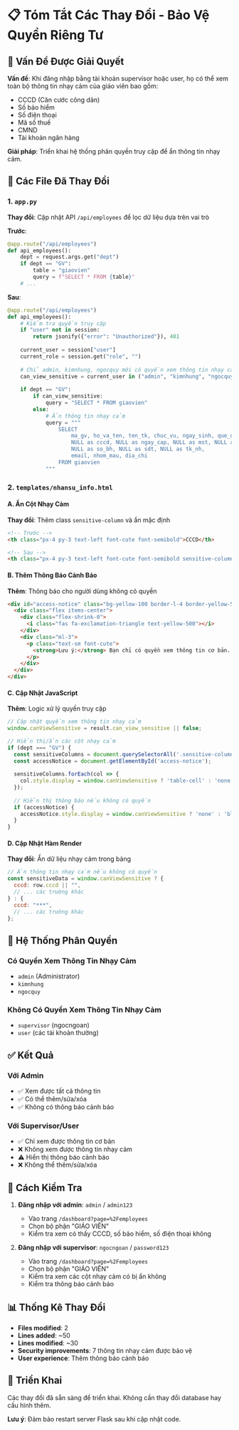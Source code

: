 # 📋 Tóm Tắt Các Thay Đổi - Bảo Vệ Quyền Riêng Tư

## 🎯 Vấn Đề Được Giải Quyết

**Vấn đề**: Khi đăng nhập bằng tài khoản supervisor hoặc user, họ có thể xem toàn bộ thông tin nhạy cảm của giáo viên bao gồm:
- CCCD (Căn cước công dân)
- Số bảo hiểm
- Số điện thoại
- Mã số thuế
- CMND
- Tài khoản ngân hàng

**Giải pháp**: Triển khai hệ thống phân quyền truy cập để ẩn thông tin nhạy cảm.

## 📝 Các File Đã Thay Đổi

### 1. `app.py`
**Thay đổi**: Cập nhật API `/api/employees` để lọc dữ liệu dựa trên vai trò

**Trước**:
```python
@app.route("/api/employees")
def api_employees():
    dept = request.args.get("dept")
    if dept == "GV":
        table = "giaovien"
        query = f"SELECT * FROM {table}"
    # ...
```

**Sau**:
```python
@app.route("/api/employees")
def api_employees():
    # Kiểm tra quyền truy cập
    if "user" not in session:
        return jsonify({"error": "Unauthorized"}), 401
    
    current_user = session["user"]
    current_role = session.get("role", "")
    
    # Chỉ admin, kimnhung, ngocquy mới có quyền xem thông tin nhạy cảm
    can_view_sensitive = current_user in ("admin", "kimnhung", "ngocquy") or current_role in ("admin", "Administrator")
    
    if dept == "GV":
        if can_view_sensitive:
            query = "SELECT * FROM giaovien"
        else:
            # Ẩn thông tin nhạy cảm
            query = """
                SELECT 
                    ma_gv, ho_va_ten, ten_tk, chuc_vu, ngay_sinh, que_quan,
                    NULL as cccd, NULL as ngay_cap, NULL as mst, NULL as cmnd,
                    NULL as so_bh, NULL as sdt, NULL as tk_nh,
                    email, nhom_mau, dia_chi
                FROM giaovien
            """
```

### 2. `templates/nhansu_info.html`

#### A. Ẩn Cột Nhạy Cảm
**Thay đổi**: Thêm class `sensitive-column` và ẩn mặc định

```html
<!-- Trước -->
<th class="px-4 py-3 text-left font-cute font-semibold">CCCD</th>

<!-- Sau -->
<th class="px-4 py-3 text-left font-cute font-semibold sensitive-column" style="display: none;">CCCD</th>
```

#### B. Thêm Thông Báo Cảnh Báo
**Thêm**: Thông báo cho người dùng không có quyền

```html
<div id="access-notice" class="bg-yellow-100 border-l-4 border-yellow-500 text-yellow-700 p-4 mb-4" style="display: none;">
  <div class="flex items-center">
    <div class="flex-shrink-0">
      <i class="fas fa-exclamation-triangle text-yellow-500"></i>
    </div>
    <div class="ml-3">
      <p class="text-sm font-cute">
        <strong>Lưu ý:</strong> Bạn chỉ có quyền xem thông tin cơ bản. Các thông tin nhạy cảm như CCCD, số bảo hiểm, số điện thoại đã được ẩn để bảo vệ quyền riêng tư.
      </p>
    </div>
  </div>
</div>
```

#### C. Cập Nhật JavaScript
**Thêm**: Logic xử lý quyền truy cập

```javascript
// Cập nhật quyền xem thông tin nhạy cảm
window.canViewSensitive = result.can_view_sensitive || false;

// Hiển thị/ẩn các cột nhạy cảm
if (dept === "GV") {
  const sensitiveColumns = document.querySelectorAll('.sensitive-column');
  const accessNotice = document.getElementById('access-notice');
  
  sensitiveColumns.forEach(col => {
    col.style.display = window.canViewSensitive ? 'table-cell' : 'none';
  });
  
  // Hiển thị thông báo nếu không có quyền
  if (accessNotice) {
    accessNotice.style.display = window.canViewSensitive ? 'none' : 'block';
  }
}
```

#### D. Cập Nhật Hàm Render
**Thay đổi**: Ẩn dữ liệu nhạy cảm trong bảng

```javascript
// Ẩn thông tin nhạy cảm nếu không có quyền
const sensitiveData = window.canViewSensitive ? {
  cccd: row.cccd || "",
  // ... các trường khác
} : {
  cccd: "***",
  // ... các trường khác
};
```

## 🔐 Hệ Thống Phân Quyền

### Có Quyền Xem Thông Tin Nhạy Cảm
- `admin` (Administrator)
- `kimnhung`
- `ngocquy`

### Không Có Quyền Xem Thông Tin Nhạy Cảm
- `supervisor` (ngocngoan)
- `user` (các tài khoản thường)

## ✅ Kết Quả

### Với Admin
- ✅ Xem được tất cả thông tin
- ✅ Có thể thêm/sửa/xóa
- ✅ Không có thông báo cảnh báo

### Với Supervisor/User
- ✅ Chỉ xem được thông tin cơ bản
- ❌ Không xem được thông tin nhạy cảm
- ⚠️ Hiển thị thông báo cảnh báo
- ❌ Không thể thêm/sửa/xóa

## 🧪 Cách Kiểm Tra

1. **Đăng nhập với admin**: `admin` / `admin123`
   - Vào trang `/dashboard?page=%2Femployees`
   - Chọn bộ phận "GIÁO VIÊN"
   - Kiểm tra xem có thấy CCCD, số bảo hiểm, số điện thoại không

2. **Đăng nhập với supervisor**: `ngocngoan` / `password123`
   - Vào trang `/dashboard?page=%2Femployees`
   - Chọn bộ phận "GIÁO VIÊN"
   - Kiểm tra xem các cột nhạy cảm có bị ẩn không
   - Kiểm tra thông báo cảnh báo

## 📊 Thống Kê Thay Đổi

- **Files modified**: 2
- **Lines added**: ~50
- **Lines modified**: ~30
- **Security improvements**: 7 thông tin nhạy cảm được bảo vệ
- **User experience**: Thêm thông báo cảnh báo

## 🚀 Triển Khai

Các thay đổi đã sẵn sàng để triển khai. Không cần thay đổi database hay cấu hình thêm.

**Lưu ý**: Đảm bảo restart server Flask sau khi cập nhật code.
